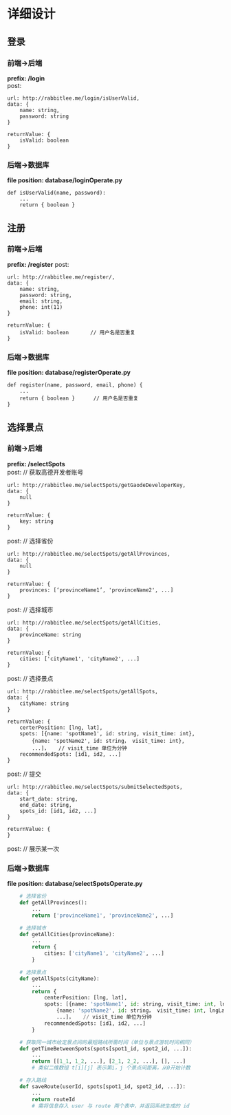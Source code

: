 # 详细设计

## 登录
### 前端->后端
**prefix: /login**  
post:   

    url: http://rabbitlee.me/login/isUserValid,
    data: {
        name: string,
        password: string
    }

    returnValue: {
        isValid: boolean
    }

### 后端->数据库
**file position: database/loginOperate.py**  

    def isUserValid(name, password):
        ...
        return { boolean }


## 注册
### 前端->后端
**prefix: /register**
post:

    url: http://rabbitlee.me/register/,
    data: {
        name: string,
        password: string,
        email: string,
        phone: int(11)
    }

    returnValue: {
        isValid: boolean       // 用户名是否重复
    }

### 后端->数据库
**file position: database/registerOperate.py**

    def register(name, password, email, phone) {
        ...
        return { boolean }      // 用户名是否重复
    }


## 选择景点
### 前端->后端
**prefix: /selectSpots**  
post: //  获取高德开发者账号

    url: http://rabbitlee.me/selectSpots/getGaodeDeveloperKey,
    data: {
        null
    }

    returnValue: {
        key: string
    }

post: // 选择省份

    url: http://rabbitlee.me/selectSpots/getAllProvinces,
    data: {
        null
    }

    returnValue: {
        provinces: [‘provinceName1’, 'provinceName2', ...]
    }

post: // 选择城市

    url: http://rabbitlee.me/selectSpots/getAllCities,
    data: {
        provinceName: string
    }

    returnValue: {
        cities: ['cityName1', 'cityName2', ...]
    }

post: // 选择景点

    url: http://rabbitlee.me/selectSpots/getAllSpots,
    data: {
        cityName: string
    }

    returnValue: {
        certerPosition: [lng, lat],
        spots: [{name: 'spotName1', id: string, visit_time: int},
            {name: 'spotName2', id: string， visit_time: int},
            ...]，   // visit_time 单位为分钟
        recommendedSpots: [id1, id2, ...]
    }

post: // 提交

    url: http://rabbitlee.me/selectSpots/submitSelectedSpots,
    data: {
        start_date: string,
        end_date: string,
        spots_id: [id1, id2, ...]
    }

    returnValue: {
    }

post: // 展示某一次

### 后端->数据库
**file position: database/selectSpotsOperate.py**
```python
    # 选择省份
    def getAllProvinces():
        ...
        return ['provinceName1', 'provinceName2', ...]

    # 选择城市
    def getAllCities(provinceName):
        ...
        return {
            cities: ['cityName1', 'cityName2', ...]
        }

    # 选择景点
    def getAllSpots(cityName):
        ...
        return {
            centerPosition: [lng, lat],
            spots: [{name: 'spotName1', id: string, visit_time: int, lngLat: [lng, lat]},
                {name: 'spotName2', id: string， visit_time: int, lngLat: [lng, lat]},
                ...]，   // visit_time 单位为分钟
            recommendedSpots: [id1, id2, ...]
        }

    # 获取同一城市给定景点间的最短路线所需时间（单位与景点游玩时间相同）
    def getTimeBetweenSpots(spots[spot1_id, spot2_id, ...]):
        ...
        return [[1_1, 1_2, ...], [2_1, 2_2, ...], [], ...]
        # 类似二维数组 t[i][j] 表示第i，j 个景点间距离，从0开始计数

    # 存入路线
    def saveRoute(userId, spots[spot1_id, spot2_id, ...]):
        ...
        return routeId
        # 需将信息存入 user 与 route 两个表中，并返回系统生成的 id

```
